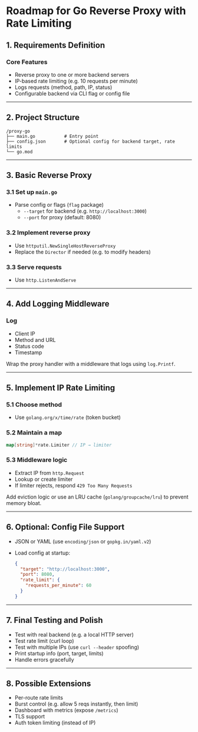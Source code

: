 # Roadmap for Go Reverse Proxy with Rate Limiting

## **1. Requirements Definition**

### Core Features

- Reverse proxy to one or more backend servers
- IP-based rate limiting (e.g. 10 requests per minute)
- Logs requests (method, path, IP, status)
- Configurable backend via CLI flag or config file

---

## **2. Project Structure**

```
/proxy-go
├── main.go           # Entry point
├── config.json       # Optional config for backend target, rate limits
└── go.mod
```

---

## **3. Basic Reverse Proxy**

### 3.1 Set up `main.go`

- Parse config or flags (`flag` package)
  - `--target` for backend (e.g. `http://localhost:3000`)
  - `--port` for proxy (default: 8080)

### 3.2 Implement reverse proxy

- Use `httputil.NewSingleHostReverseProxy`
- Replace the `Director` if needed (e.g. to modify headers)

### 3.3 Serve requests

- Use `http.ListenAndServe`

---

## **4. Add Logging Middleware**

### Log

- Client IP
- Method and URL
- Status code
- Timestamp

Wrap the proxy handler with a middleware that logs using `log.Printf`.

---

## **5. Implement IP Rate Limiting**

### 5.1 Choose method

- Use `golang.org/x/time/rate` (token bucket)

### 5.2 Maintain a map

```go
map[string]*rate.Limiter // IP → limiter
```

### 5.3 Middleware logic

- Extract IP from `http.Request`
- Lookup or create limiter
- If limiter rejects, respond `429 Too Many Requests`

Add eviction logic or use an LRU cache (`golang/groupcache/lru`) to prevent memory bloat.

---

## **6. Optional: Config File Support**

- JSON or YAML (use `encoding/json` or `gopkg.in/yaml.v2`)
- Load config at startup:

  ```json
  {
    "target": "http://localhost:3000",
    "port": 8080,
    "rate_limit": {
      "requests_per_minute": 60
    }
  }
  ```

---

## **7. Final Testing and Polish**

- Test with real backend (e.g. a local HTTP server)
- Test rate limit (curl loop)
- Test with multiple IPs (use `curl --header` spoofing)
- Print startup info (port, target, limits)
- Handle errors gracefully

---

## **8. Possible Extensions**

- Per-route rate limits
- Burst control (e.g. allow 5 reqs instantly, then limit)
- Dashboard with metrics (expose `/metrics`)
- TLS support
- Auth token limiting (instead of IP)
